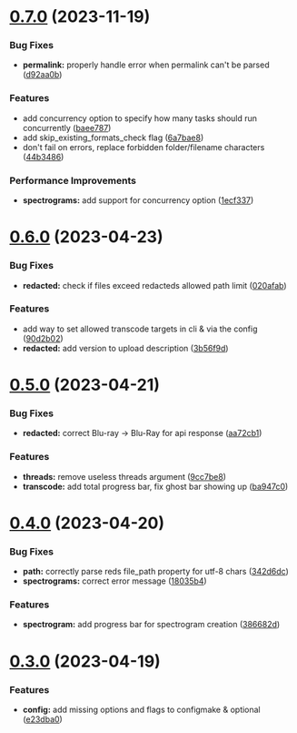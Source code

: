# [0.7.0](https://github.com/Nirzak/red_oxide_personal_usage/compare/v0.6.0...v0.7.0) (2023-11-19)


### Bug Fixes

* **permalink:** properly handle error when permalink can't be parsed ([d92aa0b](https://github.com/Nirzak/red_oxide_personal_usage/commit/d92aa0b40598d418cb41ad9c3e355d21ec4fd7f2))


### Features

* add concurrency option to specify how many tasks should run concurrently ([baee787](https://github.com/Nirzak/red_oxide_personal_usage/commit/baee787e820a50229a24d89fff5381a0db8ec344))
* add skip_existing_formats_check flag ([6a7bae8](https://github.com/Nirzak/red_oxide_personal_usage/commit/6a7bae8690461274eb02f759ab69471adb08b25c))
* don't fail on errors, replace forbidden folder/filename characters ([44b3486](https://github.com/Nirzak/red_oxide_personal_usage/commit/44b3486738a590ff1b7b5cec18a7b607d1fbc222))


### Performance Improvements

* **spectrograms:** add support for concurrency option ([1ecf337](https://github.com/Nirzak/red_oxide_personal_usage/commit/1ecf3377fa4fda9808e103adb5daa34361917e48))



# [0.6.0](https://github.com/Nirzak/red_oxide_personal_usage/compare/v0.5.0...v0.6.0) (2023-04-23)


### Bug Fixes

* **redacted:** check if files exceed redacteds allowed path limit ([020afab](https://github.com/Nirzak/red_oxide_personal_usage/commit/020afabfda15655c00f6dee6b869fc1b0f65c593))


### Features

* add way to set allowed transcode targets in cli & via the config ([90d2b02](https://github.com/Nirzak/red_oxide_personal_usage/commit/90d2b0261345ab3fcb8d7c439419272f3d86a7c3))
* **redacted:** add version to upload description ([3b56f9d](https://github.com/Nirzak/red_oxide_personal_usage/commit/3b56f9d0e4dd48346bacf4bc80b201bf78715711))



# [0.5.0](https://github.com/Nirzak/red_oxide_personal_usage/compare/v0.4.0...v0.5.0) (2023-04-21)


### Bug Fixes

* **redacted:** correct Blu-ray -> Blu-Ray for api response ([aa72cb1](https://github.com/Nirzak/red_oxide_personal_usage/commit/aa72cb12604ee01a128c69f26f7056108791062e))


### Features

* **threads:** remove useless threads argument ([9cc7be8](https://github.com/Nirzak/red_oxide_personal_usage/commit/9cc7be8c937493f92092cfa26e28b872242388b8))
* **transcode:** add total progress bar, fix ghost bar showing up ([ba947c0](https://github.com/Nirzak/red_oxide_personal_usage/commit/ba947c0614e5cd161b3f70174e0c43ccea142074))



# [0.4.0](https://github.com/Nirzak/red_oxide_personal_usage/compare/v0.3.0...v0.4.0) (2023-04-20)


### Bug Fixes

* **path:** correctly parse reds file_path property for utf-8 chars ([342d6dc](https://github.com/Nirzak/red_oxide_personal_usage/commit/342d6dc1788681fe681acd9b80b48aaab4b2f73d))
* **spectrograms:** correct error message ([18035b4](https://github.com/Nirzak/red_oxide_personal_usage/commit/18035b48d3b6f48c13b4e1a6b0ca425be7b4e449))


### Features

* **spectrogram:** add progress bar for spectrogram creation ([386682d](https://github.com/Nirzak/red_oxide_personal_usage/commit/386682d17ebd192aa7d4905fdd9720834a89c62e))



# [0.3.0](https://github.com/Nirzak/red_oxide_personal_usage/compare/v0.2.0...v0.3.0) (2023-04-19)


### Features

* **config:** add missing options and flags to configmake & optional ([e23dba0](https://github.com/Nirzak/red_oxide_personal_usage/commit/e23dba042d8b2d0cbe4ab6f318897bd38db19009))



